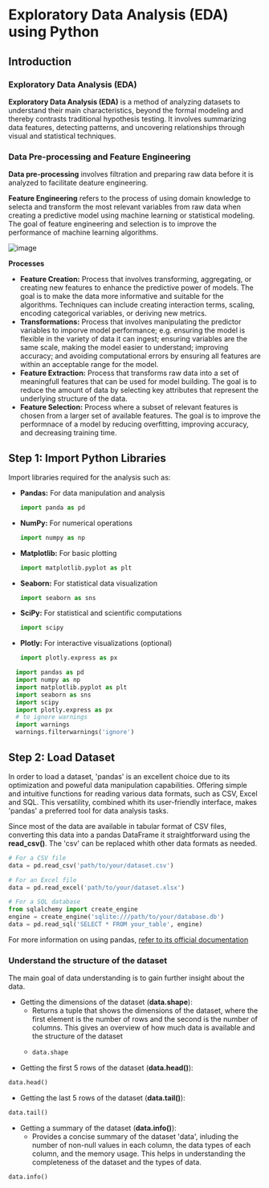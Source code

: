# Exploratory Data Analysis (EDA) using Python

## Introduction 

### Exploratory Data Analysis (EDA) 
**Exploratory Data Analysis (EDA)** is a method of analyzing datasets to understand their main characteristics, beyond the formal modeling and thereby contrasts traditional hypothesis testing. 
It involves summarizing data features, detecting patterns, and uncovering relationships through visual and 
statistical techniques. 

### Data Pre-processing and Feature Engineering
**Data pre-processing** involves filtration and preparing raw data before it is analyzed to facilitate deature engineering. 

**Feature Engineering** refers to the process of using domain knowledge to selecta and transform the most relevant variables from raw data when creating a predictive model using machine learning or statistical modeling. The goal of feature engineering and selection is to improve the performance of machine learning algorithms.

![image](https://github.com/JaimeRosique/ComputerScience/assets/118359274/a88195a7-eadb-4350-812f-f1ed234794ca)

**Processes**
- **Feature Creation:** Process that involves transforming, aggregating, or creating new features to enhance the predictive power of models. The goal is to make the data more informative and suitable for the algorithms. Techniques can include creating interaction terms, scaling, encoding categorical variables, or deriving new metrics.
- **Transformations:** Process that involves manipulating the predictor variables to imporve model performance; e.g. ensuring the model is flexible in the variety of data it can ingest; ensuring variables are the same scale, making the model easier to understand; improving accuracy; and avoiding computational errors by ensuring all features are within an acceptable range for the model.
- **Feature Extraction:** Process that transforms raw data into a set of meaningfull features that can be used for model building. The goal is to reduce the amount of data by selecting key attributes that represent the underlying structure of the data.
- **Feature Selection:** Process where a subset of relevant features is chosen from a larger set of available features. The goal is to improve the performnace of a model by reducing overfitting, improving accuracy, and decreasing training time.

## Step 1: Import Python Libraries

Import libraries required for the analysis such as:

- **Pandas:** For data manipulation and analysis
  ```python
  import panda as pd
- **NumPy:** For numerical operations
  ```python
  import numpy as np
- **Matplotlib:** For basic plotting
   ```python
  import matplotlib.pyplot as plt
- **Seaborn:** For statistical data visualization
   ```python
  import seaborn as sns
- **SciPy:** For statistical and scientific computations
   ```python
  import scipy
- **Plotly:** For interactive visualizations (optional)
   ```python
  import plotly.express as px

```python
  import pandas as pd
  import numpy as np
  import matplotlib.pyplot as plt
  import seaborn as sns
  import scipy
  import plotly.express as px
  # to ignore warnings
  import warnings
  warnings.filterwarnings('ignore')
```

## Step 2: Load Dataset

In order to load a dataset, 'pandas' is an excellent choice due to its optimization and poweful data manipulation capabilities. Offering simple and intuitive functions for reading various data formats, such as CSV, Excel and SQL. This versatility, combined whith its user-friendly interface, makes 'pandas' a preferred tool for data analysis tasks.

Since most of the data are available in tabular format of CSV files, converting this data  into a pandas DataFrame it straightforward using the **read_csv()**. The 'csv' can be replaced whith other data formats as needed.

```python
# For a CSV file
data = pd.read_csv('path/to/your/dataset.csv')

# For an Excel file
data = pd.read_excel('path/to/your/dataset.xlsx')

# For a SQL database
from sqlalchemy import create_engine
engine = create_engine('sqlite:///path/to/your/database.db')
data = pd.read_sql('SELECT * FROM your_table', engine)
```
For more information on using pandas, 
[refer to its official documentation](https://pandas.pydata.org/docs/)

### Understand the structure of the dataset

The main goal of data understanding is to gain further insight about the data.

- Getting the dimensions of the dataset (**data.shape**):
  - Returns a tuple that shows the dimensions of the dataset, where the first element is the number of rows and the second is the number of columns. This gives an overview of how much data is available and the structure of the dataset
  - ```python
    data.shape
    ```  
- Getting the first 5 rows of the dataset (**data.head()**):
```python
data.head()
```
- Getting the last 5 rows of the dataset (**data.tail()**):
```python
data.tail()
```
- Getting a summary of the dataset (**data.info()**):
  -  Provides a concise summary of the dataset 'data', inluding the number of non-null values in each column, the data types of each column, and the memory usage. This helps in understanding the completeness of the dataset and the types of data.
```python
data.info()
```
